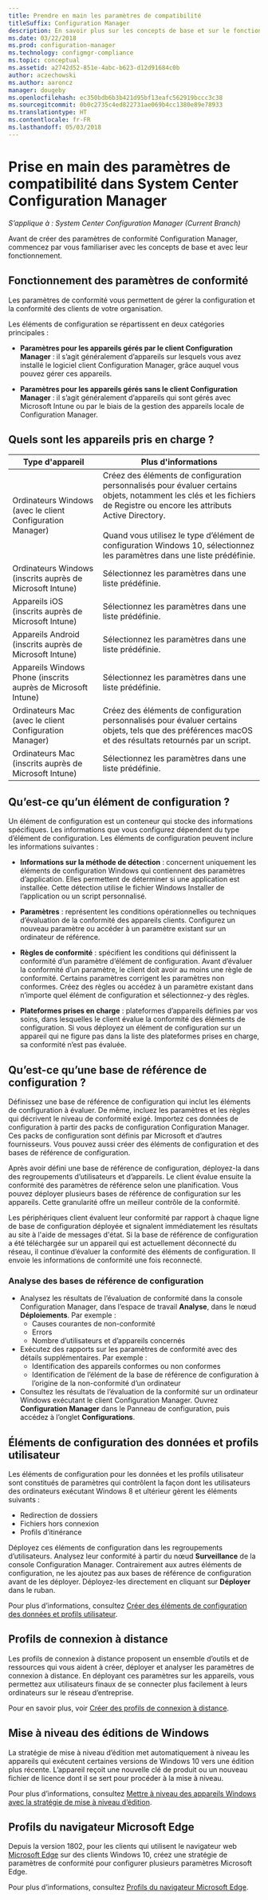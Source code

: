 ```yaml
---
title: Prendre en main les paramètres de compatibilité
titleSuffix: Configuration Manager
description: En savoir plus sur les concepts de base et sur le fonctionnement des paramètres de conformité
ms.date: 03/22/2018
ms.prod: configuration-manager
ms.technology: configmgr-compliance
ms.topic: conceptual
ms.assetid: a2742d52-851e-4abc-b623-d12d91684c0b
author: aczechowski
ms.author: aaroncz
manager: dougeby
ms.openlocfilehash: ec350bdb6b3b421d95bf13eafc562919bccc3c38
ms.sourcegitcommit: 0b0c2735c4ed822731ae069b4cc1380e89e78933
ms.translationtype: HT
ms.contentlocale: fr-FR
ms.lasthandoff: 05/03/2018
---
```

# <a name="get-started-with-compliance-settings-in-system-center-configuration-manager"></a>Prise en main des paramètres de compatibilité dans System Center Configuration Manager

*S’applique à : System Center Configuration Manager (Current Branch)*

Avant de créer des paramètres de conformité Configuration Manager, commencez par vous familiariser avec les concepts de base et avec leur fonctionnement.  



## <a name="how-compliance-settings-work"></a>Fonctionnement des paramètres de conformité  
 Les paramètres de conformité vous permettent de gérer la configuration et la conformité des clients de votre organisation.  

 Les éléments de configuration se répartissent en deux catégories principales :  

-   **Paramètres pour les appareils gérés par le client Configuration Manager** : il s’agit généralement d’appareils sur lesquels vous avez installé le logiciel client Configuration Manager, grâce auquel vous pouvez gérer ces appareils.  

-   **Paramètres pour les appareils gérés sans le client Configuration Manager** : il s’agit généralement d’appareils qui sont gérés avec Microsoft Intune ou par le biais de la gestion des appareils locale de Configuration Manager.  



## <a name="what-devices-are-supported"></a>Quels sont les appareils pris en charge ?  

| Type d'appareil | Plus d'informations |  
|------------|----------------------|  
| Ordinateurs Windows (avec le client Configuration Manager) | Créez des éléments de configuration personnalisés pour évaluer certains objets, notamment les clés et les fichiers de Registre ou encore les attributs Active Directory.<br /><br /> Quand vous utilisez le type d’élément de configuration Windows 10, sélectionnez les paramètres dans une liste prédéfinie. |  
| Ordinateurs Windows (inscrits auprès de Microsoft Intune) | Sélectionnez les paramètres dans une liste prédéfinie. |  
| Appareils iOS (inscrits auprès de Microsoft Intune) | Sélectionnez les paramètres dans une liste prédéfinie. |  
| Appareils Android (inscrits auprès de Microsoft Intune) | Sélectionnez les paramètres dans une liste prédéfinie. |  
| Appareils Windows Phone (inscrits auprès de Microsoft Intune) | Sélectionnez les paramètres dans une liste prédéfinie. |  
| Ordinateurs Mac (avec le client Configuration Manager) | Créez des éléments de configuration personnalisés pour évaluer certains objets, tels que des préférences macOS et des résultats retournés par un script. |  
| Ordinateurs Mac (inscrits auprès de Microsoft Intune) | Sélectionnez les paramètres dans une liste prédéfinie. |  



## <a name="what-is-a-configuration-item"></a>Qu’est-ce qu’un élément de configuration ?  
 Un élément de configuration est un conteneur qui stocke des informations spécifiques. Les informations que vous configurez dépendent du type d’élément de configuration. Les éléments de configuration peuvent inclure les informations suivantes :

-   **Informations sur la méthode de détection** : concernent uniquement les éléments de configuration Windows qui contiennent des paramètres d’application. Elles permettent de déterminer si une application est installée. Cette détection utilise le fichier Windows Installer de l’application ou un script personnalisé.  

-   **Paramètres** : représentent les conditions opérationnelles ou techniques d’évaluation de la conformité des appareils clients. Configurez un nouveau paramètre ou accéder à un paramètre existant sur un ordinateur de référence.  

-   **Règles de conformité** : spécifient les conditions qui définissent la conformité d’un paramètre d’élément de configuration. Avant d’évaluer la conformité d’un paramètre, le client doit avoir au moins une règle de conformité. Certains paramètres corrigent les paramètres non conformes. Créez des règles ou accédez à un paramètre existant dans n’importe quel élément de configuration et sélectionnez-y des règles.  

-   **Plateformes prises en charge** : plateformes d’appareils définies par vos soins, dans lesquelles le client évalue la conformité des éléments de configuration. Si vous déployez un élément de configuration sur un appareil qui ne figure pas dans la liste des plateformes prises en charge, sa conformité n’est pas évaluée.  



## <a name="what-is-a-configuration-baseline"></a>Qu’est-ce qu’une base de référence de configuration ?  
 Définissez une base de référence de configuration qui inclut les éléments de configuration à évaluer. De même, incluez les paramètres et les règles qui décrivent le niveau de conformité exigé. Importez ces données de configuration à partir des packs de configuration Configuration Manager. Ces packs de configuration sont définis par Microsoft et d’autres fournisseurs. Vous pouvez aussi créer des éléments de configuration et des bases de référence de configuration.  

 Après avoir défini une base de référence de configuration, déployez-la dans des regroupements d’utilisateurs et d’appareils. Le client évalue ensuite la conformité des paramètres de référence selon une planification. Vous pouvez déployer plusieurs bases de référence de configuration sur les appareils. Cette granularité offre un meilleur contrôle de la conformité. 

 Les périphériques client évaluent leur conformité par rapport à chaque ligne de base de configuration déployée et signalent immédiatement les résultats au site à l'aide de messages d'état. Si la base de référence de configuration a été téléchargée sur un appareil qui est actuellement déconnecté du réseau, il continue d’évaluer la conformité des éléments de configuration. Il envoie les informations de conformité une fois reconnecté.  

### <a name="monitoring-configuration-baselines"></a>Analyse des bases de référence de configuration
- Analysez les résultats de l’évaluation de conformité dans la console Configuration Manager, dans l’espace de travail **Analyse**, dans le nœud **Déploiements**. Par exemple :
    - Causes courantes de non-conformité
    - Errors
    - Nombre d’utilisateurs et d’appareils concernés
- Exécutez des rapports sur les paramètres de conformité avec des détails supplémentaires. Par exemple :
    - Identification des appareils conformes ou non conformes
    - Identification de l’élément de la base de référence de configuration à l’origine de la non-conformité d’un ordinateur
- Consultez les résultats de l’évaluation de la conformité sur un ordinateur Windows exécutant le client Configuration Manager. Ouvrez **Configuration Manager** dans le Panneau de configuration, puis accédez à l’onglet **Configurations**.  



## <a name="user-data-and-profiles-configuration-items"></a>Éléments de configuration des données et profils utilisateur  
 Les éléments de configuration pour les données et les profils utilisateur sont constitués de paramètres qui contrôlent la façon dont les utilisateurs des ordinateurs exécutant Windows 8 et ultérieur gèrent les éléments suivants :  
   - Redirection de dossiers
   - Fichiers hors connexion
   - Profils d’itinérance  

Déployez ces éléments de configuration dans les regroupements d’utilisateurs. Analysez leur conformité à partir du nœud **Surveillance** de la console Configuration Manager. Contrairement aux autres éléments de configuration, ne les ajoutez pas aux bases de référence de configuration avant de les déployer. Déployez-les directement en cliquant sur **Déployer** dans le ruban.  

 Pour plus d’informations, consultez [Créer des éléments de configuration des données et profils utilisateur](/sccm/compliance/deploy-use/create-user-data-and-profiles-configuration-items).  



## <a name="remote-connection-profiles"></a>Profils de connexion à distance  
 Les profils de connexion à distance proposent un ensemble d’outils et de ressources qui vous aident à créer, déployer et analyser les paramètres de connexion à distance. En déployant ces paramètres sur les appareils, vous permettez aux utilisateurs finaux de se connecter plus facilement à leurs ordinateurs sur le réseau d’entreprise.  

Pour en savoir plus, voir [Créer des profils de connexion à distance](/sccm/compliance/deploy-use/create-remote-connection-profiles).  



## <a name="windows-edition-upgrade"></a>Mise à niveau des éditions de Windows
La stratégie de mise à niveau d’édition met automatiquement à niveau les appareils qui exécutent certaines versions de Windows 10 vers une édition plus récente. L’appareil reçoit une nouvelle clé de produit ou un nouveau fichier de licence dont il se sert pour procéder à la mise à niveau.

Pour plus d’informations, consultez [Mettre à niveau des appareils Windows avec la stratégie de mise à niveau d’édition](/sccm/compliance/deploy-use/upgrade-windows-version).



## <a name="microsoft-edge-browser-profiles"></a>Profils du navigateur Microsoft Edge
<!-- 1357310 -->
Depuis la version 1802, pour les clients qui utilisent le navigateur web [Microsoft Edge](https://technet.microsoft.com/microsoft-edge/bb265256) sur des clients Windows 10, créez une stratégie de paramètres de conformité pour configurer plusieurs paramètres Microsoft Edge. 

Pour plus d’informations, consultez [Profils du navigateur Microsoft Edge](/sccm/compliance/deploy-use/browser-profiles).

